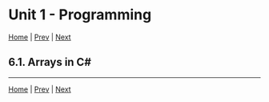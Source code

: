 # Unit 1 - Programming 

[Home](README.md) | [Prev](05_ConStructs.md) | [Next](07_Methods.md)

## 6.1. Arrays in C\#

***
[Home](README.md) | [Prev](05_ConStructs.md) | [Next](07_Methods.md)